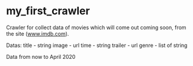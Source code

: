 # my_first_crawler
Crawler for collect data of movies which will come out coming soon, from the site (www.imdb.com).

Datas:
  title - string
  image - url
  time - string
  trailer - url
  genre - list of string
  
  Data from now to April 2020
  
